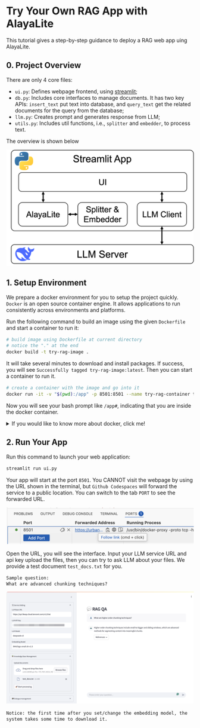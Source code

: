 # Try Your Own RAG App with AlayaLite

This tutorial gives a step-by-step guidance to deploy a RAG web app uing AlayaLite.


## 0. Project Overview

There are only 4 core files:
- `ui.py`: Defines webpage frontend, using [streamlit](https://streamlit.io/);
- `db.py`: Includes core interfaces to manage documents. It has two key APIs: `insert_text` put text into database, and `query_text` get the related documents for the query from the database;
- `llm.py`: Creates prompt and generates response from LLM;
- `utils.py`: Includes util functions, i.e., `splitter` and `embedder`, to process text.

The overview is shown below

![Overview](https://github.com/AlayaDB-AI/AlayaLite/blob/main/examples/rag/figures/overview.png?raw=true)


## 1. Setup Environment

We prepare a docker environment for you to setup the project quickly.
`Docker` is an open source container engine.
It allows applications to run consistently across environments and platforms.

Run the following command to build an image using the given `Dockerfile` and start a container to run it:

```bash
# build image using Dockerfile at current directory
# notice the "." at the end
docker build -t try-rag-image .
```

It will take several minutes to download and install packages.
If success, you will see `Successfully tagged try-rag-image:latest`.
Then you can start a container to run it.

```bash
# create a container with the image and go into it
docker run -it -v "$(pwd):/app" -p 8501:8501 --name try-rag-container try-rag-image /bin/bash
```

Now you will see your bash prompt like `/app#`, indicating that you are inside the docker container.

<details>
<summary>If you would like to know more about docker, click me!</summary>

- Exit and close the container: `exit`
- Remove a closed container: `docker rm try-rag-container`
- Enter a running container: `docker exec -it try-rag-container /bin/bash`

See also: <a href="https://docs.docker.com/reference/cli/docker/">Docker Docs</a>
</details>


## 2. Run Your App

Run this command to launch your web application:

```bash
streamlit run ui.py
```

Your app will start at the port `8501`.
You CANNOT visit the webpage by using the URL shown in the terminal, but `Github Codespaces` will forward the service to a public location.
You can switch to the tab `PORT` to see the forwarded URL.

![PORT](https://github.com/AlayaDB-AI/AlayaLite/blob/main/examples/rag/figures/port.png?raw=true)

Open the URL, you will see the interface.
Input your LLM service URL and api key upload the files, then you can try to ask LLM about your files.
We provide a test document `test_docs.txt` for you.

```
Sample question:
What are advanced chunking techniques?
```

![Interface](https://github.com/AlayaDB-AI/AlayaLite/blob/main/examples/rag/figures/interface.png?raw=true)

```
Notice: the first time after you set/change the embedding model, the system takes some time to download it.
```
